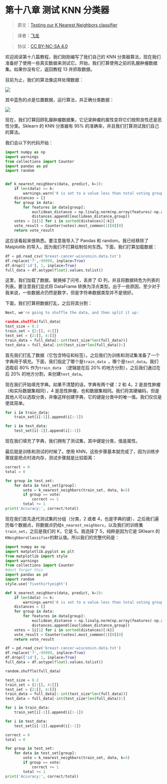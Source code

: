 # 第十八章 测试 KNN 分类器

> 原文：[Testing our K Nearest Neighbors classifier](https://pythonprogramming.net/testing-our-k-nearest-neighbors-machine-learning-tutorial/)

> 译者：[飞龙](https://github.com/wizardforcel)

> 协议：[CC BY-NC-SA 4.0](http://creativecommons.org/licenses/by-nc-sa/4.0/)

欢迎阅读第十八篇教程，我们刚刚编写了我们自己的 KNN 分类器算法，现在我们准备好了使用一些真实数据来测试它。开始，我们打算使用之前的乳腺肿瘤数据集。如果你没有它，返回教程 13 并抓取数据。

目前为止，我们的算法像这样处理数据：

![](img/18-1.png)

其中蓝色的点是位置数据，运行算法，并正确分类数据：

![](img/18-2.png)

现在，我们打算回顾乳腺肿瘤数据集，它记录肿瘤的属性变将它们按照良性还是恶性分类。Sklearn 的 KNN 分类器有 95% 的准确率，并且我们打算测试我们自己的算法。

我们会以下列代码开始：

```py
import numpy as np
import warnings
from collections import Counter
import pandas as pd
import random


def k_nearest_neighbors(data, predict, k=3):
    if len(data) >= k:
        warnings.warn('K is set to a value less than total voting groups!')
    distances = []
    for group in data:
        for features in data[group]:
            euclidean_distance = np.linalg.norm(np.array(features)-np.array(predict))
            distances.append([euclidean_distance,group])
    votes = [i[1] for i in sorted(distances)[:k]]
    vote_result = Counter(votes).most_common(1)[0][0]
    return vote_result
```

这应该看起来很熟悉。要注意我导入了 Pandas 和 random。我已经移除了 Matplotlib 的导入，因为我们不打算绘制任何东西。下面，我们打算加载数据：

```py
df = pd.read_csv('breast-cancer-wisconsin.data.txt')
df.replace('?',-99999, inplace=True)
df.drop(['id'], 1, inplace=True)
full_data = df.astype(float).values.tolist()
```

这里，我们加载了数据，替换掉了问号，丢弃了 ID 列，并且将数据转危为列表的列表。要注意我们显式将 DataFrame 转换为浮点类型。出于一些原因，至少对于我来说，一些数据点仍然是数字，但是字符串数据类型并不是很好。

下面，我们打算把数据打乱，之后将其分割：

```py
Next, we're going to shuffle the data, and then split it up:

random.shuffle(full_data)
test_size = 0.2
train_set = {2:[], 4:[]}
test_set = {2:[], 4:[]}
train_data = full_data[:-int(test_size*len(full_data))]
test_data = full_data[-int(test_size*len(full_data)):]
```

首先我们打乱了数据（它包含特征和标签）。之后我们为训练和测试集准备了一个字典用于填充。下面，我们指定了哪个是`train_data `，哪个是`test_data`。我们选取前 80% 作为`train_data `（逻辑是在后 20% 的地方分割），之后我们通过在后 20% 的地方分割，来创建`test_data`。

现在我们开始填充字典。如果不清楚的话，字典有两个键：2 和 4。2 是良性肿瘤（和实际数据集相同），4 是恶性肿瘤，也和数据集相同。我们将其硬编码，但是其他人可以选取分类，并像这样创建字典，它的键是分类中的唯一值。我们仅仅是使其简单。

```py
for i in train_data:
    train_set[i[-1]].append(i[:-1])

for i in test_data:
    test_set[i[-1]].append(i[:-1])
```

现在我们填充了字典，我们拥有了测试集，其中键是分类，值是属性。

最后就是训练和测试的时候了。使用 KNN，这些步骤基本就完成了，因为训练步骤就是把点村进内存，测试步骤就是比较距离：

```py
correct = 0
total = 0

for group in test_set:
    for data in test_set[group]:
        vote = k_nearest_neighbors(train_set, data, k=5)
        if group == vote:
            correct += 1
        total += 1
print('Accuracy:', correct/total)
```

现在我们首先迭代测试集的分组（分类，2 或者 4，也是字典的键），之后我们遍历每个数据点，将数据点扔给`k_nearest_neighbors`，以及我们的训练集`train_set`，之后是我们的 K，它是 5。我选择了 5，纯粹是因为它是 SKlearn 的`KNeighborsClassifier`的默认值。所以我们的完整代码是：

```py
import numpy as np
import matplotlib.pyplot as plt
from matplotlib import style
import warnings
from collections import Counter
#dont forget this
import pandas as pd
import random
style.use('fivethirtyeight')

def k_nearest_neighbors(data, predict, k=3):
    if len(data) >= k:
        warnings.warn('K is set to a value less than total voting groups!')
    distances = []
    for group in data:
        for features in data[group]:
            euclidean_distance = np.linalg.norm(np.array(features)-np.array(predict))
            distances.append([euclidean_distance,group])
    votes = [i[1] for i in sorted(distances)[:k]]
    vote_result = Counter(votes).most_common(1)[0][0]
    return vote_result

df = pd.read_csv('breast-cancer-wisconsin.data.txt')
df.replace('?',-99999, inplace=True)
df.drop(['id'], 1, inplace=True)
full_data = df.astype(float).values.tolist()

random.shuffle(full_data)

test_size = 0.2
train_set = {2:[], 4:[]}
test_set = {2:[], 4:[]}
train_data = full_data[:-int(test_size*len(full_data))]
test_data = full_data[-int(test_size*len(full_data)):]

for i in train_data:
    train_set[i[-1]].append(i[:-1])

for i in test_data:
    test_set[i[-1]].append(i[:-1])

correct = 0
total = 0

for group in test_set:
    for data in test_set[group]:
        vote = k_nearest_neighbors(train_set, data, k=5)
        if group == vote:
            correct += 1
        total += 1
print('Accuracy:', correct/total)
```

